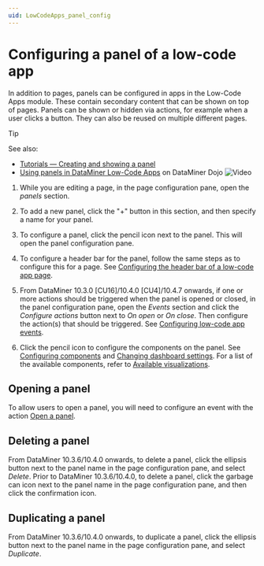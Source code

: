 ```yaml
---
uid: LowCodeApps_panel_config
---
```


# Configuring a panel of a low-code app

In addition to pages, panels can be configured in apps in the Low-Code Apps module. These contain secondary content that can be shown on top of pages. Panels can be shown or hidden via actions, for example when a user clicks a button. They can also be reused on multiple different pages.

> [!TIP]
> See also:
>
> - [Tutorials — Creating and showing a panel](xref:Tutorial_Apps_Panel)
> - [Using panels in DataMiner Low-Code Apps](https://community.dataminer.services/video/using-panels-in-dataminer-low-code-apps/) on DataMiner Dojo ![Video](~/user-guide/images/video_Duo.png)

1. While you are editing a page, in the page configuration pane, open the *panels* section.

1. To add a new panel, click the "+" button in this section, and then specify a name for your panel.

1. To configure a panel, click the pencil icon next to the panel. This will open the panel configuration pane.

1. To configure a header bar for the panel, follow the same steps as to configure this for a page. See [Configuring the header bar of a low-code app page](xref:LowCodeApps_header_config).

1. From DataMiner 10.3.0 [CU16]/10.4.0 [CU4]/10.4.7 onwards<!--RN 39668 + 39636-->, if one or more actions should be triggered when the panel is opened or closed, in the panel configuration pane, open the *Events* section and click the *Configure actions* button next to *On open* or *On close*. Then configure the action(s) that should be triggered. See [Configuring low-code app events](xref:LowCodeApps_event_config).

1. Click the pencil icon to configure the components on the panel. See [Configuring components](xref:Configuring_components) and [Changing dashboard settings](xref:Changing_dashboard_settings). For a list of the available components, refer to [Available visualizations](xref:Available_visualizations).

## Opening a panel

To allow users to open a panel, you will need to configure an event with the action [Open a panel](xref:LowCodeApps_event_config#opening-a-panel-of-the-app).

## Deleting a panel

From DataMiner 10.3.6/10.4.0 onwards, to delete a panel, click the ellipsis button next to the panel name in the page configuration pane, and select *Delete*.<!-- RN 36097 --> Prior to DataMiner 10.3.6/10.4.0, to delete a panel, click the garbage can icon next to the panel name in the page configuration pane, and then click the confirmation icon.

## Duplicating a panel

From DataMiner 10.3.6/10.4.0 onwards, to duplicate a panel, click the ellipsis button next to the panel name in the page configuration pane, and select *Duplicate*. <!-- RN 36097 -->
